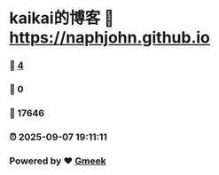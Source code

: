 # kaikai的博客 :link: https://naphjohn.github.io 
### :page_facing_up: [4](https://naphjohn.github.io/tag.html) 
### :speech_balloon: 0 
### :hibiscus: 17646 
### :alarm_clock: 2025-09-07 19:11:11 
### Powered by :heart: [Gmeek](https://github.com/Meekdai/Gmeek)
